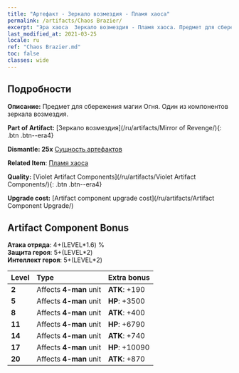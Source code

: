 ```yaml
---
title: "Артефакт - Зеркало возмездия - Пламя хаоса"
permalink: /artifacts/Chaos Brazier/
excerpt: "Эра хаоса  Зеркало возмездия - Пламя хаоса. Предмет для сбережения магии Огня. Один из компонентов зеркала возмездия."
last_modified_at: 2021-03-25
locale: ru
ref: "Chaos Brazier.md"
toc: false
classes: wide
---
```




## Подробности

 **Описание:** Предмет для сбережения магии Огня. Один из компонентов зеркала возмездия.

 **Part of Artifact:** [Зеркало возмездия](/ru/artifacts/Mirror of Revenge/){: .btn .btn--era4}

 **Dismantle: 25x** [Сущность артефактов](/ru/Items/con_905/)

 **Related Item**: [Пламя хаоса](/ru/Items/art_140/)

 **Quality:** [Violet Artifact Components](/ru/artifacts/Violet Artifact Components/){: .btn .btn--era4}

 **Upgrade cost:** [Artifact component upgrade cost](/ru/artifacts/Artifact Component Upgrade/)

## Artifact Component Bonus

  **Атака отряда**: 4+(LEVEL\*1.6) %<br/>**Защита героя**: 5+(LEVEL\*2)<br/>**Интеллект героя**: 5+(LEVEL\*2)

  |  Level  | Type |    Extra bonus  | 
  |:--------|:-----|:----------------| 
  | **2** | Affects **4-man** unit | **ATK**: +190 | 
  | **5** | Affects **4-man** unit | **HP**: +3500 | 
  | **8** | Affects **4-man** unit | **ATK**: +400 | 
  | **11** | Affects **4-man** unit | **HP**: +6790 | 
  | **14** | Affects **4-man** unit | **ATK**: +740 | 
  | **17** | Affects **4-man** unit | **HP**: +10090 | 
  | **20** | Affects **4-man** unit | **ATK**: +870 | 
